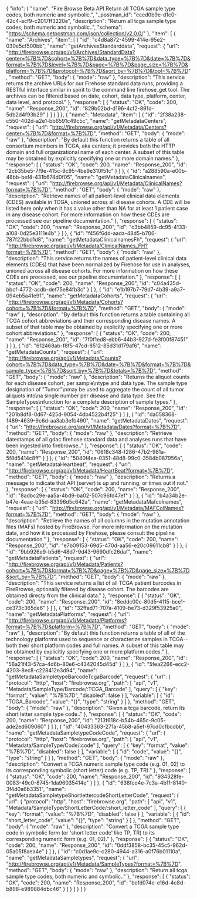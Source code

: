 {
  "info": {
    "name": "Fire Browse Beta API Return all TCGA sample type codes, both numeric and symbolic.",
    "_postman_id": "eced0b9e-d1c0-42c4-acf9-c2017ff3220e",
    "description": "Return all tcga sample type codes, both numeric and symbolic..",
    "schema": "https://schema.getpostman.com/json/collection/v2.0.0/"
  },
  "item": [
    {
      "name": "Archives",
      "item": [
        {
          "id": "c4d8a872-4599-414e-95e2-030e5cf500bb",
          "name": "getArchivesStandarddata",
          "request": {
            "url": "http://firebrowse.org/api/v1/Archives/StandardData?center=%7B%7D&cohort=%7B%7D&data_type=%7B%7D&date=%7B%7D&format=%7B%7D&level=%7B%7D&page=%7B%7D&page_size=%7B%7D&platform=%7B%7D&protocol=%7B%7D&sort_by=%7B%7D&tool=%7B%7D",
            "method": "GET",
            "body": {
              "mode": "raw"
            },
            "description": "This service returns the archive URLs for our Firehose standard data runs, providing a RESTful interface similar in spirit to the command line firehose_get tool. The archives can be filtered based on date, cohort, data type, platform, center, data level, and protocol."
          },
          "response": [
            {
              "status": "OK",
              "code": 200,
              "name": "Response_200",
              "id": "829b02bd-d196-4cf2-891d-5db2d4f93b29"
            }
          ]
        }
      ]
    },
    {
      "name": "Metadata",
      "item": [
        {
          "id": "2f38a238-c550-402d-a2e1-bb6591c49c5c",
          "name": "getMetadataCenters",
          "request": {
            "url": "http://firebrowse.org/api/v1/Metadata/Centers?center=%7B%7D&format=%7B%7D",
            "method": "GET",
            "body": {
              "mode": "raw"
            },
            "description": "By default this function returns a table of all consortium members in TCGA, aka centers; it provides both the HTTP domain and full organizational name of each center.  A subset of this table may be obtained by explicitly specifying one or more domain names."
          },
          "response": [
            {
              "status": "OK",
              "code": 200,
              "name": "Response_200",
              "id": "2cb35be5-7f9e-415c-9c95-4be9e310f51c"
            }
          ]
        },
        {
          "id": "a288590a-e00b-48bb-bef4-431b674d0f05",
          "name": "getMetadataClinicalnames",
          "request": {
            "url": "http://firebrowse.org/api/v1/Metadata/ClinicalNames?format=%7B%7D",
            "method": "GET",
            "body": {
              "mode": "raw"
            },
            "description": "Retrieve names of all patient-level clinical data elements (CDES) available in TCGA, unioned across all disease cohorts. A CDE will be listed here only when it has a value other than NA for at least 1 patient case in any disease cohort. For more information on how these CDEs are processed see our pipeline documentation."
          },
          "response": [
            {
              "status": "OK",
              "code": 200,
              "name": "Response_200",
              "id": "c3bb4859-dc95-4133-a108-0d25e3111e4b"
            }
          ]
        },
        {
          "id": "f456f6dd-aada-48d5-b706-787f22bbd1d8",
          "name": "getMetadataClinicalnamesFh",
          "request": {
            "url": "http://firebrowse.org/api/v1/Metadata/ClinicalNames_FH?format=%7B%7D",
            "method": "GET",
            "body": {
              "mode": "raw"
            },
            "description": "This service returns the names of patient-level clinical data elements (CDEs) that have been normalized by Firehose for use in analyses, unioned across all disease cohorts. For more information on how these CDEs are processed, see our pipeline documentation."
          },
          "response": [
            {
              "status": "OK",
              "code": 200,
              "name": "Response_200",
              "id": "c04a435d-bbcf-4772-acdb-def75e84fb3c"
            }
          ]
        },
        {
          "id": "e1b197b7-79d7-4b39-a9a7-094eb5a41e91",
          "name": "getMetadataCohorts",
          "request": {
            "url": "http://firebrowse.org/api/v1/Metadata/Cohorts?cohort=%7B%7D&format=%7B%7D",
            "method": "GET",
            "body": {
              "mode": "raw"
            },
            "description": "By default this function returns a table containing all TCGA cohort abbreviations and their corresponding disease names.  A subset of that table may be obtained by explicitly specifying one or more cohort abbreviations."
          },
          "response": [
            {
              "status": "OK",
              "code": 200,
              "name": "Response_200",
              "id": "7f0f1ed8-ebb6-44b3-927d-fe3f00f87451"
            }
          ]
        },
        {
          "id": "612468ab-f8f5-47cd-8512-85d31d179af6",
          "name": "getMetadataCounts",
          "request": {
            "url": "http://firebrowse.org/api/v1/Metadata/Counts?cohort=%7B%7D&data_type=%7B%7D&date=%7B%7D&format=%7B%7D&sample_type=%7B%7D&sort_by=%7B%7D&totals=%7B%7D",
            "method": "GET",
            "body": {
              "mode": "raw"
            },
            "description": "Returns the aliquot counts for each disease cohort, per sample\ntype and data type.  The sample type designation of \"Tumor\"\nmay be used to aggregate the count of all tumor aliquots into\na single number per disease and data type. See the SampleTypes\nfunction for a complete description of sample types."
          },
          "response": [
            {
              "status": "OK",
              "code": 200,
              "name": "Response_200",
              "id": "201b8df8-0d67-425d-9054-4db4522b4f25"
            }
          ]
        },
        {
          "id": "da058368-1489-4639-9c6d-aa3ab3efb490",
          "name": "getMetadataDates",
          "request": {
            "url": "http://firebrowse.org/api/v1/Metadata/Dates?format=%7B%7D",
            "method": "GET",
            "body": {
              "mode": "raw"
            },
            "description": "Retrieve datestamps of all gdac firehose standard data and analyses runs that have been ingested into firebrowse.."
          },
          "response": [
            {
              "status": "OK",
              "code": 200,
              "name": "Response_200",
              "id": "0618c348-f286-47b2-981a-5f8d5414c8ff"
            }
          ]
        },
        {
          "id": "5040f4ea-0351-48d8-99c0-3584b087956a",
          "name": "getMetadataHeartbeat",
          "request": {
            "url": "http://firebrowse.org/api/v1/Metadata/HeartBeat?format=%7B%7D",
            "method": "GET",
            "body": {
              "mode": "raw"
            },
            "description": "Returns a message to indicate that API (server) is up and running, or times out if not."
          },
          "response": [
            {
              "status": "OK",
              "code": 200,
              "name": "Response_200",
              "id": "8adbc29e-aa5a-4bd9-ba02-507c96fd47ef"
            }
          ]
        },
        {
          "id": "b4a34b2e-b47e-4eae-b35d-83396d5c642a",
          "name": "getMetadataMafcolnames",
          "request": {
            "url": "http://firebrowse.org/api/v1/Metadata/MAFColNames?format=%7B%7D",
            "method": "GET",
            "body": {
              "mode": "raw"
            },
            "description": "Retrieve the names of all columns in the mutation annotation files (MAFs) hosted by FireBrowse.  For more information on the mutation data, and how it is processed by Firehose, please consult the pipeline documentation."
          },
          "response": [
            {
              "status": "OK",
              "code": 200,
              "name": "Response_200",
              "id": "e7b09153-69d5-470d-aa56-e20c09611cb8"
            }
          ]
        },
        {
          "id": "9bb926e9-b5d6-48d7-9d43-9690dfc26daf",
          "name": "getMetadataPatients",
          "request": {
            "url": "http://firebrowse.org/api/v1/Metadata/Patients?cohort=%7B%7D&format=%7B%7D&page=%7B%7D&page_size=%7B%7D&sort_by=%7B%7D",
            "method": "GET",
            "body": {
              "mode": "raw"
            },
            "description": "This service returns a list of all TCGA patient barcodes in FireBrowse, optionally filtered by disease cohort.  The barcodes are obtained directy from the clinical data."
          },
          "response": [
            {
              "status": "OK",
              "code": 200,
              "name": "Response_200",
              "id": "8eddc00c-80d5-4115-bce1-ce373c365de6"
            }
          ]
        },
        {
          "id": "32ffad71-707a-4109-be73-d329f53925a0",
          "name": "getMetadataPlatforms",
          "request": {
            "url": "http://firebrowse.org/api/v1/Metadata/Platforms?format=%7B%7D&platform=%7B%7D",
            "method": "GET",
            "body": {
              "mode": "raw"
            },
            "description": "By default this function returns a table of all of the technology platforms used to sequence or characterize samples in TCGA--both their short platform codes and full names.  A subset of this table may be obtained by explicitly specifying one or more platform codes."
          },
          "response": [
            {
              "status": "OK",
              "code": 200,
              "name": "Response_200",
              "id": "56a21f43-57ca-4d6b-80e6-c4342045d45d"
            }
          ]
        },
        {
          "id": "5fea2266-ecc2-4203-8ec8-c228412e3d94",
          "name": "getMetadataSampletypeBarcodeTcgaBarcode",
          "request": {
            "url": {
              "protocol": "http",
              "host": "firebrowse.org",
              "path": [
                "api",
                "v1",
                "Metadata/SampleType/Barcode/:TCGA_Barcode"
              ],
              "query": [
                {
                  "key": "format",
                  "value": "%7B%7D",
                  "disabled": false
                }
              ],
              "variable": [
                {
                  "id": "TCGA_Barcode",
                  "value": "{}",
                  "type": "string"
                }
              ]
            },
            "method": "GET",
            "body": {
              "mode": "raw"
            },
            "description": "Given a tcga barcode, return its short letter sample type code.."
          },
          "response": [
            {
              "status": "OK",
              "code": 200,
              "name": "Response_200",
              "id": "213f618c-b54b-465c-9c05-ade2ed609060"
            }
          ]
        },
        {
          "id": "40433363-271a-45b8-a5ef-97cd0cfbcdbb",
          "name": "getMetadataSampletypeCodeCode",
          "request": {
            "url": {
              "protocol": "http",
              "host": "firebrowse.org",
              "path": [
                "api",
                "v1",
                "Metadata/SampleType/Code/:code"
              ],
              "query": [
                {
                  "key": "format",
                  "value": "%7B%7D",
                  "disabled": false
                }
              ],
              "variable": [
                {
                  "id": "code",
                  "value": "{}",
                  "type": "string"
                }
              ]
            },
            "method": "GET",
            "body": {
              "mode": "raw"
            },
            "description": "Convert a TCGA numeric sample type code (e.g. 01, 02) to its corresponding symbolic (short letter) code (e.g. TP, TR)."
          },
          "response": [
            {
              "status": "OK",
              "code": 200,
              "name": "Response_200",
              "id": "934328fe-0083-49c0-8745-1da96035414e"
            }
          ]
        },
        {
          "id": "638fce4e-7c3a-4b11-8140-3f4d0a6b3351",
          "name": "getMetadataSampletypeShortlettercodeShortLetterCode",
          "request": {
            "url": {
              "protocol": "http",
              "host": "firebrowse.org",
              "path": [
                "api",
                "v1",
                "Metadata/SampleType/ShortLetterCode/:short_letter_code"
              ],
              "query": [
                {
                  "key": "format",
                  "value": "%7B%7D",
                  "disabled": false
                }
              ],
              "variable": [
                {
                  "id": "short_letter_code",
                  "value": "{}",
                  "type": "string"
                }
              ]
            },
            "method": "GET",
            "body": {
              "mode": "raw"
            },
            "description": "Convert a TCGA sample type code in symbolic form (or 'short letter code' like TP, TR) to its corresponding numeric form (e.g. 01, 02)."
          },
          "response": [
            {
              "status": "OK",
              "code": 200,
              "name": "Response_200",
              "id": "0ddf3858-bc35-45c5-962d-05a05f8aea4e"
            }
          ]
        },
        {
          "id": "c0d1ae9c-c280-4944-a316-a0f76b01110a",
          "name": "getMetadataSampletypes",
          "request": {
            "url": "http://firebrowse.org/api/v1/Metadata/SampleTypes?format=%7B%7D",
            "method": "GET",
            "body": {
              "mode": "raw"
            },
            "description": "Return all tcga sample type codes, both numeric and symbolic.."
          },
          "response": [
            {
              "status": "OK",
              "code": 200,
              "name": "Response_200",
              "id": "befd074e-e16d-4c8d-b898-e989884dbc46"
            }
          ]
        }
      ]
    }
  ]
}